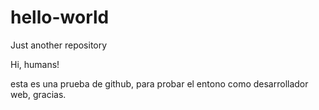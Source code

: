 # hello-world
Just another repository


Hi, humans!

esta es una prueba de github, para probar el entono como desarrollador web, gracias.
